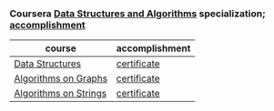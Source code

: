 ### Coursera [Data Structures and Algorithms](https://www.coursera.org/specializations/data-structures-algorithms) specialization; [accomplishment](https://www.coursera.org/account/accomplishments/specialization/certificate/K57D8UF82USU)

|course|accomplishment|
|------|--------------|
|[Data Structures](https://www.coursera.org/learn/data-structures)|[certificate](https://www.coursera.org/account/accomplishments/certificate/HN64HJLJJQA4)|
|[Algorithms on Graphs](https://www.coursera.org/learn/data-structures)|[certificate](https://www.coursera.org/account/accomplishments/certificate/GSYJ6E63CD6B)|
|[Algorithms on Strings](https://www.coursera.org/learn/algorithms-on-strings)|[certificate](https://www.coursera.org/account/accomplishments/certificate/CY6PQV2LBHYL)|
